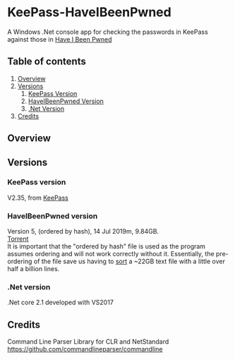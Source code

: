 ﻿# KeePass-HaveIBeenPwned

A Windows .Net console app for checking the passwords in KeePass against those in [Have I Been Pwned](https://haveibeenpwned.com/)

## Table of contents
1. [Overview](#Overview)
2. [Versions](#Versions)
    1. [KeePass Version](#.KeePassVersion)
    2. [HaveIBeenPwned Version](#.HaveIBeenPwnedVersion)
    3. [.Net Version](#.NetVersion)
3. [Credits](#Credits)



## Overview <a name="Overview"></a>

## Versions <a name="Versions"></a>

### KeePass version <a name="KeePassVersion"></a>
V2.35, from [KeePass](https://keepass.info/)

### HaveIBeenPwned version <a name="HaveIBeenPwnedVersion"></a>
Version 5, (ordered by hash), 14 Jul 2019m, 9.84GB.  
[Torrent](https://downloads.pwnedpasswords.com/passwords/pwned-passwords-sha1-ordered-by-hash-v5.7z.torrent)
<br>It is important that the "ordered by hash" file is used as the program assumes ordering and will not work correctly without it.
Essentially, the pre-ordering of the file save us having to [sort](https://www.amazon.co.uk/Art-Computer-Programming-Sorting-Searching/dp/0201896850) a ~22GB text file with a little over half a billion lines.

### .Net version <a name=",NetVersion"></a>
.Net core 2.1 developed with VS2017

## Credits <a name="Credits"></a>

Command Line Parser Library for CLR and NetStandard
https://github.com/commandlineparser/commandline


